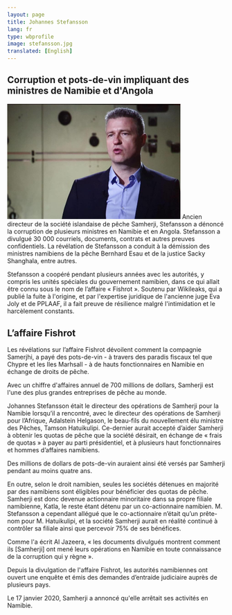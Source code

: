 ```yaml
---
layout: page
title: Johannes Stefansson
lang: fr
type: wbprofile
image: stefansson.jpg
translated: [English]
---
```


<h2>Corruption et pots-de-vin impliquant des ministres de Namibie et d'Angola</h2>

<img class="img-border-right" src="/assets/images/profiles/stefansson.jpg" width="400px">
Ancien directeur de la société islandaise de pêche Samherji, Stefansson a dénoncé la corruption de plusieurs ministres en Namibie et en Angola. Stefansson a divulgué 30 000 courriels, documents, contrats et autres preuves confidentiels. La révélation de Stefansson a conduit à la démission des ministres namibiens de la pêche Bernhard Esau et de la justice Sacky Shanghala, entre autres.

Stefansson a coopéré pendant plusieurs années avec les autorités, y compris les unités spéciales du gouvernement namibien, dans ce qui allait être connu sous le nom de l’affaire « Fishrot ». Soutenu par Wikileaks, qui a publié la fuite à l'origine, et par l'expertise juridique de l'ancienne juge Eva Joly et de PPLAAF, il a fait preuve de résilience malgré l'intimidation et le harcèlement constants.

## L’affaire Fishrot

Les révélations sur l’affaire Fishrot dévoilent comment la compagnie Samerjhi, a payé des pots-de-vin - à travers des paradis fiscaux tel que Chypre et les Iles Marhsall - à de hauts fonctionnaires en Namibie en échange de droits de pêche. 

Avec un chiffre d'affaires annuel de 700 millions de dollars, Samherji est l'une des plus grandes entreprises de pêche au monde.

Johannes Stefansson était le directeur des opérations de Samherji pour la Namibie lorsqu’il a rencontré, avec le directeur des opérations de Samherji pour l’Afrique, Adalstein Helgason, le beau-fils du nouvellement élu ministre des Pêches, Tamson Hatuikulipi. Ce-dernier aurait accepté d’aider Samherji à obtenir les quotas de pêche que la société désirait, en échange de « frais de quotas » à payer au parti présidentiel, et à plusieurs haut fonctionnaires et hommes d’affaires namibiens. 

Des millions de dollars de pots-de-vin auraient ainsi été versés par Samherji pendant au moins quatre ans.

En outre, selon le droit namibien, seules les sociétés détenues en majorité par des namibiens sont éligibles pour bénéficier des quotas de pêche. Samherji est donc devenue actionnaire minoritaire dans sa propre filiale namibienne, Katla, le reste étant détenu par un co-actionnaire namibien. M. Stefansson a cependant allégué que le co-actionnaire n’était qu’un prête-nom pour M. Hatuikulipi, et la société Samherji aurait en réalité continué à contrôler sa filiale ainsi que percevoir 75% de ses bénéfices. 

Comme l'a écrit Al Jazeera, « les documents divulgués montrent comment ils [Samherji] ont mené leurs opérations en Namibie en toute connaissance de la corruption qui y règne ».

Depuis la divulgation de l'affaire Fishrot, les autorités namibiennes ont ouvert une enquête et émis des demandes d’entraide judiciaire auprès de plusieurs pays. 

Le 17 janvier 2020, Samherji a annoncé qu'elle arrêtait ses activités en Namibie.

